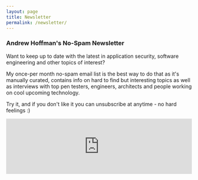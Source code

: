```yaml
---
layout: page
title: Newsletter
permalink: /newsletter/
---
```


### Andrew Hoffman's No-Spam Newsletter

Want to keep up to date with the latest in application security, software engineering 
and other topics of interest?

My once-per month no-spam email list is the best way to do that as it's manually curated, contains info on hard to find but interesting topics as well as interviews
with top pen testers, engineers, architects and people working on cool upcoming technology.

Try it, and if you don't like it you can unsubscribe at anytime - no hard feelings :) 

<iframe class="mj-w-res-iframe" frameborder="0" scrolling="no" marginheight="0" marginwidth="0" src="https://app.mailjet.com/widget/iframe/6UcU/JI4" width="100%"></iframe>

<script type="text/javascript" src="https://app.mailjet.com/statics/js/iframeResizer.min.js"></script>